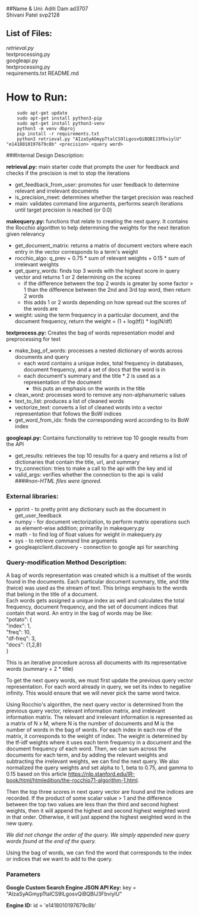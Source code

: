 ##Name & Uni:
        Aditi Dam ad3707  
        Shivani Patel svp2128

## List of Files:
*retrieval.py*  
textprocessing.py  
googleapi.py  
textprocessing.py  
requirements.txt
README.md

# How to Run:

        sudo apt-get update
        sudo apt-get install python3-pip
        sudo apt-get install python3-venv
        python3 -m venv dbproj
        pip install -r requirements.txt
        python3 retrieval.py "AIzaSyAGmypTtalCS9lLgosvQiBQBIJ3FbviylU" "e1418010197679c8b" <precision> <query word>

###Internal Design Description:

**retrieval.py:** main starter code that prompts the user for feedback and checks if the precision is met to stop the iterations  
  
  - get_feedback_from_user: promotes for user feedback to determine relevant and irrelevant documents  
  - is_precision_meet:  determines whether the target precision was reached
  - main:  validates command line arguments, performs search iterations until target precision is reached (or 0.0)

**makequery.py:** functions that relate to creating the next query. It contains the Rocchio algorithm to help determining the weights for the next iteration given relevancy
     
 - get_document_matrix: returns a matrix of document vectors where each entry in the vector corresponds to a term's weight  
 - rocchio_algo:  q_prev + 0.75 * sum of relevant weights + 0.15 * sum of irrelevant weights  
 - get_query_words:  finds top 3 words with the highest score in query vector and returns 1 or 2 determining on the scores  
    - if the difference between the top 2 words is greater by some factor > 1 than the difference between the 2nd and 3rd top word, then return 2 words
    - this adds 1 or 2 words depending on how spread out the scores of the words are
 - weight: using the term frequency in a particular document, and the document frequency, return the weight = (1 + log(tf)) * log(N/df)

**textprocess.py:** Creates the bag of words representation model and preprocessing for text

  - make_bag_of_words: processes a nested dictionary of words across documents and query  
    - each word contains a unique index, total frequency in databases, document frequency, and a set of docs that the word is in
    - each document's summary and the title * 2 is used as a representation of the document  
      - this puts an emphasis on the words in the title
  - clean_word: processes word to remove any non-alphanumeric values
  - text_to_list: produces a list of cleaned words
  - vectorize_text: converts a list of cleaned words into a vector representation that follows the BoW indices
  - get_word_from_idx: finds the corresponding word according to its BoW index

**googleapi.py:**
Contains functionality to retrieve top 10 google results from the API  
  - get_results: retrieves the top 10 results for a query and returns a list of dictionaries that contain the title, url, and summary
  - try_connection: tries to make a call to the api with the key and id
  - valid_args: verifies whether the connection to the api is valid  
####*non-HTML files were ignored.*

### External libraries:
- pprint - to pretty print any dictionary such as the document in get_user_feedback
- numpy - for document vectorization, to perform matrix operations such as element-wise addition; primarilly in makequery.py
- math - to find log of float values for weight in makequery.py
- sys - to retrieve command line arguments
- googleapiclient.discovery - connection to google api for searching

### Query-modification Method Description:

A bag of words representation was created which is a multiset of the words found in the documents. Each particular document summary, title, and title (twice) was used as the stream of text. This brings emphasis to the words that belong in the title of a document.  
Each words gets assigned a unique index as well and calculates the total frequency, document frequency, and the set of document indices that contain that word.
An entry in the bag of words may be like:  
    "potato": {  
                "index": 1,  
                "freq": 10,  
                "df-freq": 3,  
                "docs": {1,2,8}  
              }  

This is an iterative procedure across all documents with its representative words (summary + 2 * title)

To get the next query words, we must first update the previous query vector representation.
For each word already in query, we set its index to negative infinity. This would ensure that we will never pick the same word twice.

Using Rocchio's algorithm, the next query vector is determined from the previous query vector, relevant information matrix, and irrelevant information matrix.
The relevant and irrelevant information is represented as a matrix of N x M, where N is the number of documents and M is the number of words in the bag of words.
For each index in each row of the matrix, it corresponds to the weight of index. The weight is determined by the tf-idf weights where it uses each term frequency in a document and the document frequency of each word.
Then, we can sum across the documents for each term, and by adding the relevant weights and subtracting the irrelevant weights, we can find the next query.
We also normalized the query weights and set alpha to 1, beta to 0.75, and gamma to 0.15 based on this article https://nlp.stanford.edu/IR-book/html/htmledition/the-rocchio71-algorithm-1.html.

Then the top three scores in next query vector are found and the indices are recorded.
If the product of some scalar value > 1 and the difference between the top two values are less than the third and second highest weights, then it will append the highest and second highest weighted word in that order.
Otherwise, it will just append the highest weighted word in the new query. 

*We did not change the order of the query. We simply appended new query words found at the end of the query.*

Using the bag of words, we can find the word that corresponds to the index or indices that we want to add to the query.


### Parameters 

**Google Custom Search Engine JSON API Key:**
key = "AIzaSyAGmypTtalCS9lLgosvQiBQBIJ3FbviylU"

**Engine ID:**
id = 'e1418010197679c8b'


